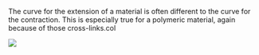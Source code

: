The curve for the extension of a material is often different to the curve for the contraction. This is especially true for a polymeric material, again because of those cross-links.col

![](https://upload.wikimedia.org/wikipedia/commons/c/c6/Elastic_Hysteresis.svg)
